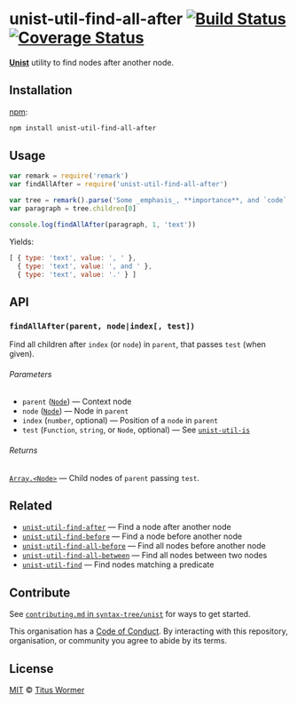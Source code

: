 # unist-util-find-all-after [![Build Status][travis-badge]][travis] [![Coverage Status][codecov-badge]][codecov]

[**Unist**][unist] utility to find nodes after another node.

## Installation

[npm][]:

```bash
npm install unist-util-find-all-after
```

## Usage

```js
var remark = require('remark')
var findAllAfter = require('unist-util-find-all-after')

var tree = remark().parse('Some _emphasis_, **importance**, and `code`.')
var paragraph = tree.children[0]

console.log(findAllAfter(paragraph, 1, 'text'))
```

Yields:

```js
[ { type: 'text', value: ', ' },
  { type: 'text', value: ', and ' },
  { type: 'text', value: '.' } ]
```

## API

### `findAllAfter(parent, node|index[, test])`

Find all children after `index` (or `node`) in `parent`, that passes `test`
(when given).

###### Parameters

*   `parent` ([`Node`][node]) — Context node
*   `node` ([`Node`][node]) — Node in `parent`
*   `index` (`number`, optional) — Position of a `node` in `parent`
*   `test` (`Function`, `string`, or `Node`, optional)
    — See [`unist-util-is`][is]

###### Returns

[`Array.<Node>`][node] — Child nodes of `parent` passing `test`.

## Related

*   [`unist-util-find-after`](https://github.com/syntax-tree/unist-util-find-after)
    — Find a node after another node
*   [`unist-util-find-before`](https://github.com/syntax-tree/unist-util-find-before)
    — Find a node before another node
*   [`unist-util-find-all-before`](https://github.com/syntax-tree/unist-util-find-all-before)
    — Find all nodes before another node
*   [`unist-util-find-all-between`](https://github.com/mrzmmr/unist-util-find-all-between)
    — Find all nodes between two nodes
*   [`unist-util-find`](https://github.com/blahah/unist-util-find)
    — Find nodes matching a predicate

## Contribute

See [`contributing.md` in `syntax-tree/unist`][contributing] for ways to get
started.

This organisation has a [Code of Conduct][coc].  By interacting with this
repository, organisation, or community you agree to abide by its terms.

## License

[MIT][license] © [Titus Wormer][author]

<!-- Definitions -->

[travis-badge]: https://img.shields.io/travis/syntax-tree/unist-util-find-all-after.svg

[travis]: https://travis-ci.org/syntax-tree/unist-util-find-all-after

[codecov-badge]: https://img.shields.io/codecov/c/github/syntax-tree/unist-util-find-all-after.svg

[codecov]: https://codecov.io/github/syntax-tree/unist-util-find-all-after

[npm]: https://docs.npmjs.com/cli/install

[license]: LICENSE

[author]: http://wooorm.com

[unist]: https://github.com/syntax-tree/unist

[node]: https://github.com/syntax-tree/unist#node

[is]: https://github.com/syntax-tree/unist-util-is

[contributing]: https://github.com/syntax-tree/unist/blob/master/contributing.md

[coc]: https://github.com/syntax-tree/unist/blob/master/code-of-conduct.md

